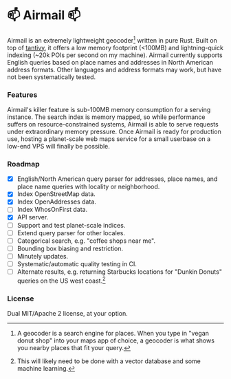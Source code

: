 # 📫 Airmail 📫

Airmail is an extremely lightweight geocoder[^1] written in pure Rust. Built on top of [tantivy](https://github.com/quickwit-oss/tantivy), it offers a low memory footprint (<100MB) and lightning-quick indexing (~20k POIs per second on my machine). Airmail currently supports English queries based on place names and addresses in North American address formats. Other languages and address formats may work, but have not been systematically tested.

[^1]: A geocoder is a search engine for places. When you type in "vegan donut shop" into your maps app of choice, a geocoder is what shows you nearby places that fit your query.

### Features

Airmail's killer feature is sub-100MB memory consumption for a serving instance. The search index is memory mapped, so while performance suffers on resource-constrained systems, Airmail is able to serve requests under extraordinary memory pressure. Once Airmail is ready for production use, hosting a planet-scale web maps service for a small userbase on a low-end VPS will finally be possible.

### Roadmap

- [x] English/North American query parser for addresses, place names, and place name queries with locality or neighborhood.
- [x] Index OpenStreetMap data.
- [x] Index OpenAddresses data.
- [ ] Index WhosOnFirst data.
- [x] API server.
- [ ] Support and test planet-scale indices.
- [ ] Extend query parser for other locales.
- [ ] Categorical search, e.g. "coffee shops near me".
- [ ] Bounding box biasing and restriction.
- [ ] Minutely updates.
- [ ] Systematic/automatic quality testing in CI.
- [ ] Alternate results, e.g. returning Starbucks locations for "Dunkin Donuts" queries on the US west coast.[^2]

[^2]: This will likely need to be done with a vector database and some machine learning.

### License

Dual MIT/Apache 2 license, at your option.
